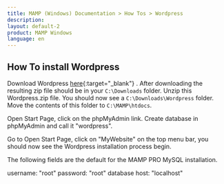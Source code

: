 ```yaml
---
title: MAMP (Windows) Documentation > How Tos > Wordpress
description: 
layout: default-2
product: MAMP Windows
language: en
---
```


## How To install Wordpress

Download Wordpress [here](https://wordpress.org){:target="_blank"} . After downloading the resulting zip file should be in your `C:\Downloads` folder. Unzip this Wordpress.zip file. You should now see a `C:\Downloads\Wordpress` folder. Move the contents of this folder  to `C:\MAMP\htdocs`.

Open Start Page, click on the phpMyAdmin link. Create database in phpMyAdmin and call it "wordpress".

Go to Open Start Page, click on  "MyWebsite" on the top menu bar, you should now see the Wordpress installation process begin.

The following fields are the default for the MAMP PRO MySQL installation.

username: "root"
password: "root"
database host: "localhost"








